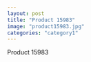 ```yaml
---
layout: post
title: "Product 15983"
image: "product15983.jpg"
categories: "category1"
---
```

Product 15983
